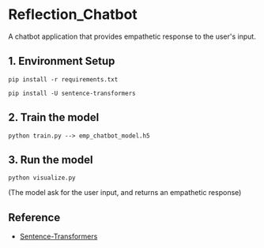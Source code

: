 # Reflection_Chatbot
A chatbot application that provides empathetic response to the user's input.

## 1. Environment Setup
```
pip install -r requirements.txt

pip install -U sentence-transformers
```

## 2. Train the model
```
python train.py --> emp_chatbot_model.h5
```

## 3. Run the model
```
python visualize.py
```

(The model ask for the user input, and returns an empathetic response)


## Reference
- [Sentence-Transformers](https://github.com/UKPLab/sentence-transformers)
